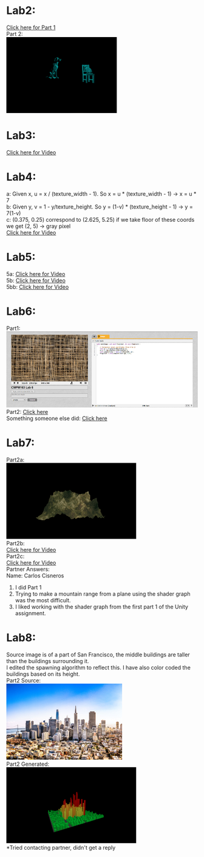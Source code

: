 # Lab2:
[Click here for Part 1](https://drive.google.com/open?id=12XcsJsSQLhoWVwr6jooyYJFzUEKQgkJX)  
Part 2:  
<img src="images/lab2-part2.png" height="200">
# Lab3:
[Click here for Video](https://drive.google.com/open?id=1FSYGRuUAHmQMaXYK3yGAJXEnI6veuW-t)
# Lab4:
a: Given x, u = x / (texture_width - 1). So x = u * (texture_width - 1) -> x = u * 7  
b: Given y, v = 1 - y/texture_height. So y = (1-v) * (texture_height - 1) -> y = 7(1-v)  
c: (0.375, 0.25) correspond to (2.625, 5.25)  if we take floor of these coords we get (2, 5) -> gray pixel  
[Click here for Video](https://drive.google.com/open?id=1aXsg3D2UseHUt3qSQU3OBM-qIoriGPzQ)
# Lab5:
5a:
[Click here for Video](https://drive.google.com/open?id=1bt1tu0YAkmIwvzpCUEo9D3sHz7EU3zg1)  
5b:
[Click here for Video](https://drive.google.com/open?id=1wmnDQWku3Y5MdPg2sjVgKrIt_2EmgLEN)  
5bb:
[Click here for Video](https://drive.google.com/open?id=1vvqWBPhnCWEwygEjhkNxzmH8uSVtoeUj)
# Lab6:
Part1:  
<img src="images/lab6-part1.png" height="200">  
Part2:
[Click here](https://www.shadertoy.com/view/tdBfzz)  
Something someone else did:
[Click here](https://www.shadertoy.com/view/3slcWr)
# Lab7:
Part2a:  
<img src="images/lab7-part2a.png" height="200">  
Part2b:  
[Click here for Video](https://drive.google.com/open?id=1Izq3KIHB8mFfD62_Nob3VJSXaI0BrWPa)  
Part2c:  
[Click here for Video](https://drive.google.com/open?id=1hGBR_mecuxFLAuC3sk8j9HXsT7CX8cQj)  
Partner Answers:  
Name: Carlos Cisneros  
1. I did Part 1  
2. Trying to make a mountain range from a plane using the shader graph was the most difficult.  
3. I liked working with the shader graph from the first part 1 of the Unity assignment.  
# Lab8:  
Source image is of a part of San Francisco, the middle buildings are taller than the buildings surrounding it.  
I edited the spawning algorithm to reflect this. I have also color coded the buildings based on its height.  
Part2 Source:  
<img src="images/lab8-src.jpg" height="200">  
Part2 Generated:  
<img src="images/lab8-generated.png" height="200">  
*Tried contacting partner, didn't get a reply  
